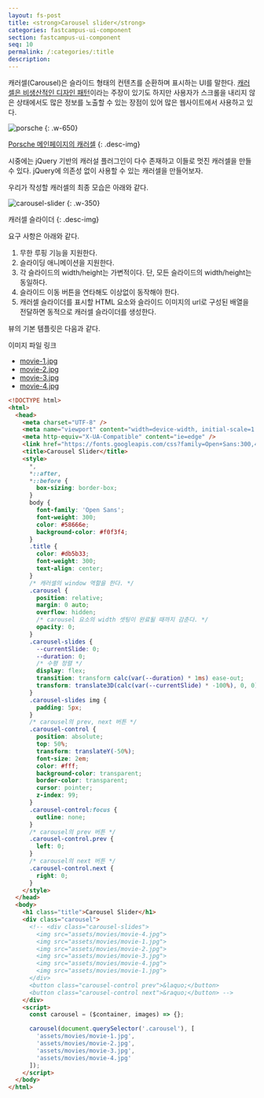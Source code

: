 ```yaml
---
layout: fs-post
title: <strong>Carousel slider</strong>
categories: fastcampus-ui-component
section: fastcampus-ui-component
seq: 10
permalink: /:categories/:title
description:
---
```


캐러셀(Carousel)은 슬라이드 형태의 컨텐츠를 순환하며 표시하는 UI를 말한다. [캐러셀은 비생산적인 디자인 패턴](https://brunch.co.kr/@ebprux/41)이라는 주장이 있기도 하지만 사용자가 스크롤을 내리지 않은 상태에서도 많은 정보를 노출할 수 있는 장점이 있어 많은 웹사이트에서 사용하고 있다.

![porsche](/img/porsche.gif)
{: .w-650}

[Porsche 메인페이지의 캐러셀](https://www.porsche.com/usa/)
{: .desc-img}

시중에는 jQuery 기반의 캐러설 플러그인이 다수 존재하고 이들로 멋진 캐러셀을 만들 수 있다. jQuery에 의존성 없이 사용할 수 있는 캐러셀을 만들어보자.

우리가 작성할 캐러셀의 최종 모습은 아래와 같다.

![carousel-slider](/assets/fs-images/exercise/carousel.gif)
{: .w-350}

캐러셀 슬라이더
{: .desc-img}

요구 사항은 아래와 같다.

1. 무한 루핑 기능을 지원한다.
2. 슬라이딩 애니메이션을 지원한다.
3. 각 슬라이드의 width/height는 가변적이다. 단, 모든 슬라이드의 width/height는 동일하다.
4. 슬라이드 이동 버튼을 연타해도 이상없이 동작해야 한다.
5. 캐러셀 슬라이더를 표시할 HTML 요소와 슬라이드 이미지의 url로 구성된 배열을 전달하면 동적으로 캐러셀 슬라이더를 생성한다.

뷰의 기본 템플릿은 다음과 같다.

이미지 파일 링크

- <a href="http://poiemaweb.com/assets/fs-images/exercise/movies/movie-1.jpg">movie-1.jpg</a>
- <a href="http://poiemaweb.com/assets/fs-images/exercise/movies/movie-2.jpg">movie-2.jpg</a>
- <a href="http://poiemaweb.com/assets/fs-images/exercise/movies/movie-3.jpg">movie-3.jpg</a>
- <a href="http://poiemaweb.com/assets/fs-images/exercise/movies/movie-4.jpg">movie-4.jpg</a>

```html
<!DOCTYPE html>
<html>
  <head>
    <meta charset="UTF-8" />
    <meta name="viewport" content="width=device-width, initial-scale=1.0" />
    <meta http-equiv="X-UA-Compatible" content="ie=edge" />
    <link href="https://fonts.googleapis.com/css?family=Open+Sans:300,400" rel="stylesheet" />
    <title>Carousel Slider</title>
    <style>
      *,
      *::after,
      *::before {
        box-sizing: border-box;
      }
      body {
        font-family: 'Open Sans';
        font-weight: 300;
        color: #58666e;
        background-color: #f0f3f4;
      }
      .title {
        color: #db5b33;
        font-weight: 300;
        text-align: center;
      }
      /* 캐러셀의 window 역할을 한다. */
      .carousel {
        position: relative;
        margin: 0 auto;
        overflow: hidden;
        /* carousel 요소의 width 셋팅이 완료될 때까지 감춘다. */
        opacity: 0;
      }
      .carousel-slides {
        --currentSlide: 0;
        --duration: 0;
        /* 수평 정렬 */
        display: flex;
        transition: transform calc(var(--duration) * 1ms) ease-out;
        transform: translate3D(calc(var(--currentSlide) * -100%), 0, 0);
      }
      .carousel-slides img {
        padding: 5px;
      }
      /* carousel의 prev, next 버튼 */
      .carousel-control {
        position: absolute;
        top: 50%;
        transform: translateY(-50%);
        font-size: 2em;
        color: #fff;
        background-color: transparent;
        border-color: transparent;
        cursor: pointer;
        z-index: 99;
      }
      .carousel-control:focus {
        outline: none;
      }
      /* carousel의 prev 버튼 */
      .carousel-control.prev {
        left: 0;
      }
      /* carousel의 next 버튼 */
      .carousel-control.next {
        right: 0;
      }
    </style>
  </head>
  <body>
    <h1 class="title">Carousel Slider</h1>
    <div class="carousel">
      <!-- <div class="carousel-slides">
        <img src="assets/movies/movie-4.jpg">
        <img src="assets/movies/movie-1.jpg">
        <img src="assets/movies/movie-2.jpg">
        <img src="assets/movies/movie-3.jpg">
        <img src="assets/movies/movie-4.jpg">
        <img src="assets/movies/movie-1.jpg">
      </div>
      <button class="carousel-control prev">&laquo;</button>
      <button class="carousel-control next">&raquo;</button> -->
    </div>
    <script>
      const carousel = ($container, images) => {};

      carousel(document.querySelector('.carousel'), [
        'assets/movies/movie-1.jpg',
        'assets/movies/movie-2.jpg',
        'assets/movies/movie-3.jpg',
        'assets/movies/movie-4.jpg'
      ]);
    </script>
  </body>
</html>
```
